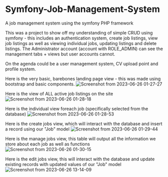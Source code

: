 # Symfony-Job-Management-System
A job management system using the symfony PHP framework

This was a project to show off my understanding of simple CRUD using symfony - this includes an authentication system, 
create job listings, view job listings as well as viewing individual jobs, updating listings and delete listings. The
Administrator account (account with ROLE_ADMIN) can see the management tabs + views but user accounts cannot.

On the agenda could be a user management system, CV upload point and profile system.

Here is the very basic, barebones landing page view - this was made using bootstrap and basic components.
![Screenshot from 2023-06-26 01-27-27](https://github.com/rypwhite/Symfony-Job-Management-System/assets/48073843/61d433b2-07cd-43e7-a476-18c1791a7ac6)

Here is the view of ALL active job listings on the site
![Screenshot from 2023-06-26 01-28-18](https://github.com/rypwhite/Symfony-Job-Management-System/assets/48073843/5e83df03-a551-4785-b8cf-bb30a673cdb0)

Here is the individual view foreach job (specifically selected from the database)
![Screenshot from 2023-06-26 01-28-53](https://github.com/rypwhite/Symfony-Job-Management-System/assets/48073843/bb3acc73-7fe3-4aeb-b504-0298f128e2ac)

Here is the create jobs view, which will interact with the database and insert a record using our "Job" model
![Screenshot from 2023-06-26 01-29-44](https://github.com/rypwhite/Symfony-Job-Management-System/assets/48073843/1e6ba727-467c-4649-9db5-7a7f06a2aeec)

Here is the manage jobs view, this table will output all the information we store about each job as well as functions
![Screenshot from 2023-06-26 01-30-15](https://github.com/rypwhite/Symfony-Job-Management-System/assets/48073843/986bf340-0c90-49b8-b01a-7cd902c1bf22)

Here is the edit jobs view, this will interact with the database and update existing records with updated values of our "Job" model
![Screenshot from 2023-06-26 13-14-09](https://github.com/rypwhite/Symfony-Job-Vacancy-Site/assets/48073843/889384a4-7d31-4d5c-8fa1-443a14168b18)
